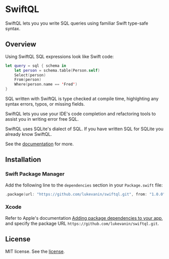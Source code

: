 # SwiftQL

SwiftQL lets you you write SQL queries using familiar Swift type-safe syntax.

## Overview
 
Using SwiftQL SQL expressions look like Swift code:

```swift
let query = sql { schema in
    let person = schema.table(Person.self)
    Select(person)
    From(person)
    Where(person.name == 'Fred')
}
```

SQL written with SwiftQL is type checked at compile time, highlghting any syntax
errors, typos, or missing fields.

SwiftQL lets you use your IDE's code completion and refactoring tools to assist 
you in writing error free SQL.

SwiftQL uses SQLite's dialect of SQL. If you have written SQL for SQLite you 
already know SwiftQL. 

See the [documentation](https://lukevanin.github.io/swiftql/documentation/swiftql/) 
for more.

## Installation

### Swift Package Manager

Add the following line to the `dependencies` section in your `Package.swift`
file:

```swift
.package(url: "https://github.com/lukevanin/swiftql.git", from: "1.0.0")
```

### Xcode

Refer to Apple's documentation [Adding package dependencies to your app](https://developer.apple.com/documentation/xcode/adding-package-dependencies-to-your-app#Add-a-package-dependency),
and specify the package URL `https://github.com/lukevanin/swiftql.git`. 

## License

MIT license. See the [license](license.md). 
